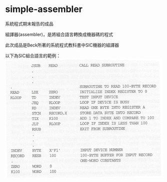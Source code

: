 # simple-assembler

系統程式期末報告的成品

組譯器(assembler)，是將組合語言轉換成機器碼的程式
  
此次成品是Beck所著的系統程式教科書中SIC機器的組譯器
  
以下為SIC組合語言的範例：
![GIF](img/sp01.gif)
